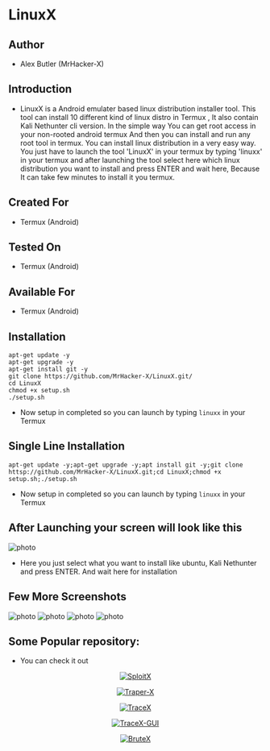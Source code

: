 # LinuxX
## Author
+ Alex Butler (MrHacker-X)

## Introduction

+ LinuxX is a Android emulater based linux distribution installer tool. This tool can install 10 different kind of linux distro in Termux , It also contain Kali Nethunter cli version. In the simple way You can get root access in your non-rooted android termux And then you can install and run any root tool in termux. You can install linux distribution in a very easy way. You just have to launch the tool 'LinuxX' in your termux by typing 'linuxx' in your termux and after launching the tool select here which linux distribution you want to install and press ENTER and wait here, Because It can take few minutes to install it you termux.

## Created For
+ Termux (Android)

## Tested On
+ Termux (Android)

## Available For
+ Termux (Android)

## Installation

```
apt-get update -y
apt-get upgrade -y
apt-get install git -y
git clone https://github.com/MrHacker-X/LinuxX.git/
cd LinuxX
chmod +x setup.sh
./setup.sh
```
+ Now setup in completed so you can launch by typing `linuxx` in your Termux

## Single Line Installation

```
apt-get update -y;apt-get upgrade -y;apt install git -y;git clone httsp://github.com/MrHacker-X/LinuxX.git;cd LinuxX;chmod +x setup.sh;./setup.sh
```
+ Now setup in completed so you can launch by typing `linuxx` in your Termux

## After Launching your screen will look like this

![photo](https://raw.githubusercontent.com/MrHacker-X/LinuxX/main/img/IMG_20220830_131056.jpg)

+ Here you just select what you want to install like ubuntu, Kali Nethunter and press ENTER. And wait here for installation

## Few More Screenshots
![photo](https://raw.githubusercontent.com/MrHacker-X/LinuxX/main/img/IMG_20220830_131314.jpg)
![photo](https://raw.githubusercontent.com/MrHacker-X/LinuxX/main/img/IMG_20220830_131331.jpg)
![photo](https://raw.githubusercontent.com/MrHacker-X/LinuxX/main/img/Screenshot_2022-08-30-13-11-30-365_com.termux.jpg)
![photo](https://raw.githubusercontent.com/MrHacker-X/LinuxX/main/img/Screenshot_2022-08-30-13-12-27-617_com.termux.jpg)

## Some Popular repository:
+ You can check it out
<p align="center"><a href="https://github.com/MrHacker-X/SploitX.git/"><img title="SploitX" src="https://github-readme-stats.vercel.app/api/pin/?username=MrHacker-X&repo=SploitX&theme=radical"></a>
<p align="center"><a href="https://github.com/MrHacker-X/Traper-X.git/"><img title="Traper-X" src="https://github-readme-stats.vercel.app/api/pin/?username=MrHacker-X&repo=Traper-X&theme=radical"></a>
<p align="center"><a href="https://github.com/MrHacker-X/TraceX.git/"><img title="TraceX" src="https://github-readme-stats.vercel.app/api/pin/?username=MrHacker-X&repo=TraceX&theme=radical"></a>
<p align="center"><a href="https://github.com/MrHacker-X/TraceX-GUI.git/"><img title="TraceX-GUI" src="https://github-readme-stats.vercel.app/api/pin/?username=MrHacker-X&repo=TraceX-GUI&theme=radical"></a>
<p align="center"><a href="https://github.com/MrHacker-X/BruteX.git/"><img title="BruteX" src="https://github-readme-stats.vercel.app/api/pin/?username=MrHacker-X&repo=BruteX&theme=radical"></a>
